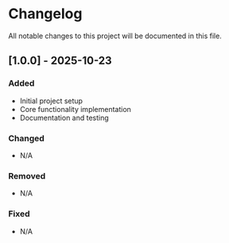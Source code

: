 # Changelog

All notable changes to this project will be documented in this file.

## [1.0.0] - 2025-10-23

### Added
- Initial project setup
- Core functionality implementation
- Documentation and testing

### Changed
- N/A

### Removed
- N/A

### Fixed
- N/A
